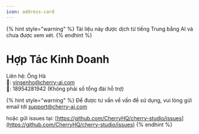 ```yaml
---
icon: address-card
---
```


{% hint style="warning" %}
Tài liệu này được dịch từ tiếng Trung bằng AI và chưa được xem xét.
{% endhint %}

# Hợp Tác Kinh Doanh

Liên hệ: Ông Hà  
📮: yinsenho@cherry-ai.com  
📱: 18954281942 (Không phải số tổng đài hỗ trợ)

{% hint style="warning" %}
Để được tư vấn về vấn đề sử dụng, vui lòng gửi email tới support@cherry-ai.com

hoặc gửi issues tại: [https://github.com/CherryHQ/cherry-studio/issues](https://github.com/CherryHQ/cherry-studio/issues)
{% endhint %}